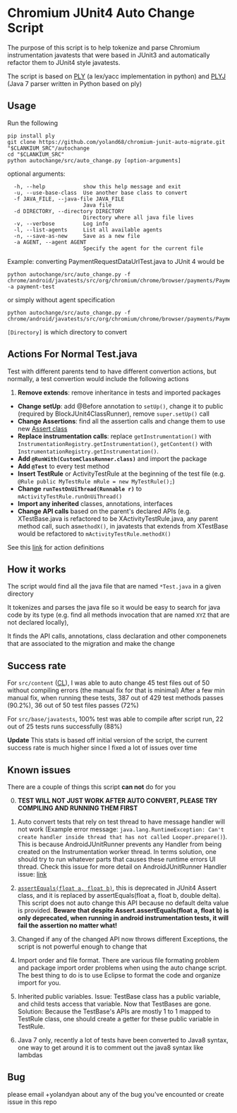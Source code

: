 # Chromium JUnit4 Auto Change Script
The purpose of this script is to help tokenize and parse Chromium instrumentation
javatests that were based in JUnit3 and automatically refactor them to JUnit4
style javatests.

The script is based on [PLY](http://www.dabeaz.com/ply/) (a lex/yacc implementation
in python) and [PLYJ](https://github.com/musiKk/plyj/) (Java 7 parser written in Python based on ply)

## Usage

Run the following

    pip install ply
    git clone https://github.com/yoland68/chromium-junit-auto-migrate.git "$CLANKIUM_SRC"/autochange
    cd "$CLANKIUM_SRC"
    python autochange/src/auto_change.py [option-arguments]

optional arguments:
```text
  -h, --help            show this help message and exit
  -u, --use-base-class  Use another base class to convert
  -f JAVA_FILE, --java-file JAVA_FILE
                        Java file
  -d DIRECTORY, --directory DIRECTORY
                        Directory where all java file lives
  -v, --verbose         Log info
  -l, --list-agents     List all available agents
  -n, --save-as-new     Save as a new file
  -a AGENT, --agent AGENT
                        Specify the agent for the current file
```

Example: converting PaymentRequestDataUrlTest.java to JUnit 4 would be
```
python autochange/src/auto_change.py -f chrome/android/javatests/src/org/chromium/chrome/browser/payments/PaymentRequestDataUrlTest.java -a payment-test
```
or simply without agent specification
```
python autochange/src/auto_change.py -f chrome/android/javatests/src/org/chromium/chrome/browser/payments/PaymentRequestDataUrlTest.java
```

`[Directory]` is which directory to convert 


## Actions For Normal Test.java

Test with different parents tend to have different convertion actions, but normally, a test convertion would include the following actions

1. **Remove extends**: remove inheritance in tests and imported packages
- **Change setUp**: add @Before annotation to `setUp()`, change it to public (required by BlockJUnit4ClassRunner), remove `super.setUp()` call
- **Change Assertions**: find all the assertion calls and change them to use new [Assert class](http://junit.org/junit4/javadoc/latest/org/junit/Assert.html)
- **Replace instrumentation calls**: replace `getInstrumentation()` with `InstrumentationRegistry.getInstrumentation()`, `getContent()` with `InstrumentationRegistry.getInstrumentation()`.
- **Add `@RunWith(CustomClassRunner.class)`** and import the package
- **Add `@Test`** to every test method
- **Insert TestRule** or ActivityTestRule at the beginning of the test file (e.g. `@Rule public MyTestRule mRule = new MyTestRule();`)
- **Change `runTestOnUiThread(Runnable r)`** to `mActivityTestRule.runOnUiThread()`
- **Import any inherited** classes, annotations, interfaces
- **Change API calls** based on the parent's declared APIs (e.g. XTestBase.java is refactored to be XActivityTestRule.java, any parent method call, such as`methodX()`, in javatests that extends from XTestBase would be refactored to `mActivityTestRule.methodX()`

See this [link](https://github.com/yoland68/chromium-junit-auto-migrate/blob/master/src/chrome_convert_agents.py#L408) for action definitions

## How it works
The script would find all the java file that are named `*Test.java` in a given directory

It tokenizes and parses the java file so it would be easy to search for java code by its type (e.g. find all methods invocation that are named `XYZ` that are not declared locally), 

It finds the API calls, annotations, class declaration and other componenets that are associated to the migration and make the change

## Success rate

For `src/content` ([CL](https://codereview.chromium.org/2708243004)), I was able to auto change 45 test files out of 50 without compiling errors (the manual fix for that is minimal)
After a few min manual fix, when running these tests, 387 out of 429 test methods passes (90.2%), 36 out of 50 test files passes (72%)

For `src/base/javatests`, 100% test was able to compile after script run, 22 out of 25 tests runs successfully (88%)

**Update** This stats is based off initial version of the script, the current success rate is much higher since I fixed a lot of issues over time

## Known issues
There are a couple of things this script **can not** do for you

0. **TEST WILL NOT JUST WORK AFTER AUTO CONVERT, PLEASE TRY COMPILING AND RUNNING THEM FIRST**
1. Auto convert tests that rely on test thread to have message handler will not work (Example error message: `java.lang.RuntimeException: Can't create handler inside thread that has not called Looper.prepare()`). This is because AndroidJUnitRunner prevents any Handler from being created on the Instrumentation worker thread. In terms solution, one should try to run whatever parts that causes these runtime errors UI thread. Check this issue for more detail on AndroidJUnitRunner Handler issue: [link](https://github.com/skyisle/android-test-kit/issues/121)

2. [`assertEquals(float a, float b)`](http://junit.org/junit4/javadoc/latest/org/junit/Assert.html), this is deprecated in JUnit4 Assert class, and it is replaced by assertEquals(float a, float b, double delta). This script does not auto change this API because no default delta value is provided. **Beware that despite Assert.assertEquals(float a, float b) is only deprecated, when running in android instrumentation tests, it will fail the assertion no matter what!**

3. Changed if any of the changed API now throws different Exceptions, the script is not powerful enough to change that

4. Import order and file format. There are various file formating problem and package import order problems when using the auto change script. The best thing to do is to use Eclipse to format the code and organize import for you.

5. Inherited public variables. Issue: TestBase class has a public variable, and child tests access that variable. Now that TestBases are gone. Solution: Because the TestBase's APIs are mostly 1 to 1 mapped to TestRule class, one should create a getter for these public variable in TestRule.

6. Java 7 only, recently a lot of tests have been converted to Java8 syntax, one way to get around it is to comment out the java8 syntax like lambdas


## Bug
please email +yolandyan about any of the bug you've encounted or create issue in this repo
